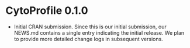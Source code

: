 # CytoProfile 0.1.0

* Initial CRAN submission.
Since this is our initial submission, our NEWS.md contains a single entry 
indicating the initial release. We plan to provide more detailed change 
logs in subsequent versions.
